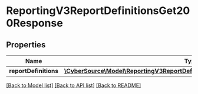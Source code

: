 # ReportingV3ReportDefinitionsGet200Response

## Properties
Name | Type | Description | Notes
------------ | ------------- | ------------- | -------------
**reportDefinitions** | [**\CyberSource\Model\ReportingV3ReportDefinitionsGet200ResponseReportDefinitions[]**](ReportingV3ReportDefinitionsGet200ResponseReportDefinitions.md) |  | [optional] 

[[Back to Model list]](../README.md#documentation-for-models) [[Back to API list]](../README.md#documentation-for-api-endpoints) [[Back to README]](../README.md)



